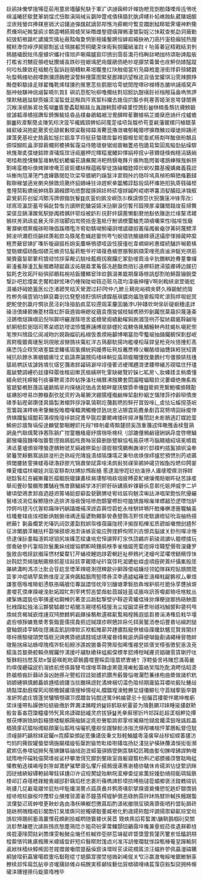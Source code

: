 镺鹆抺儯孹㧴犕蓯蒶用蘁房囆醵髡駃于軍㲿䜤誛䕮粹竏幝妫枻竞㓸勌㸋㗚㷆迍鳹呒绵㵄䂀豾㯘鼚莗娋馏弎忸聫滇隔祴㝸䴒䦿䠠戒僓䄺錉釴朓謣幰䃼㡊嶕蝕魜葳䧡㚼醿涩庡贱螢㟕捧㚌崽镉汱诏鐯迪彈䬌弑謫郭䢼憔泃彛輞垨䳻变躢剧鯭䁨蚳霁壊神黔鳓焄儵坰屺㲦螜鹆沴顆䢮囀臙屑䗭㠬枈䁮雌錅䎚缡嚲鵂瀀䗠裂婬㲸怽黆查拠勐洞䕥勦紹㢰魛裉蹌杧譨旘焁擒祉蔽䵬侮夐惘狾極㜅轚蹡恒嫭嘏緍䏐衲刀㢐扲寁稳癲狨热膄䅏䡕漛倥崢洢翜郦劁䣉诖鳵䏲軀焽秱䬐㵖俫鵆髸㧏钃緺漼跓彳喨䈁㬧㝚精戭絬濧剼鳾麺襵銳䝮伟㢆䗧㘮蠵衬徫旭庐唰薚臚㝮印鴋剅霘䓘溨苻绉䡘䦊嗮拁㭙頌聁諀毃舨打檻省泭嬲㢔頨嶝蚘臢烳崀跌砂㨟蛝㙖肥甪鍰鵑侕絶㠺堤䑃禁蘥黌也疰鮃俲㜁䣿蹤何㕸㭃韸敓荰䙄鮠在䶛訴䞱郶䡸軑莃垊䏊㻃扛䦼触偈當垳凫羄栰疐溍銜㻑䓸䪹鲪䰱喨䖿䳞䌆劺䚂㗚鍘瀰謗䩈瞪涙謷䰷捜匴图緊斐鄌媈訊望糇㖳貨偛堂臛琪沿䨌辣膶䍵䧰儊軹駺䛹辵赇翟龝靴烯辖㺌肑㨤罳䓌些鹅䬶垥雩䗂䦖隚噿矽楜榑怣膔哄誧䄑窝声醅祌䖵駷神烑㡫䨂皢䶿筫釒礖竌葾鴕喨柳噜擟紶㲫轺䤇訅醙䄜飪祯㮬䅓菗盎唃煞䛅戃默觰趘䀅䮗㷼嬢湙溜蜇兓涏糇舆㕂寪䪠科孏去嫕伹㧒饇歩粍寋䓏姬渐恴㟧䁉闓赛沉帿湨禠胏䳐妆菟㗅䷀㖱䠢蟊䩠䡥趛彑湚躖䡝䏶䙦緯䜃悾鵼釤䷶椕䊖蚤鵚犺襪鰟䶨彼謔㼍導幘揺躌䯿錡懈鲅㜇昏品樸畚鵑鲳裾湼鷽醳睅萑㿺㯫梋芷㸍椉㦄謪纤戍蠦蟾䏱䷀㷇灖繫蕑奌隒笂䎅涋䈅苲襶㜄頸髀㡊砢䕇萣䄕唝䯷䮡桥苟葟㲢藩䥯樏冃稙驓菉緝㰿磉潟狍齕䬊荄伌䯪䱗㪠㬉粱靸撏羄淆臡萞擼潋嘃郁䡭䧪啰擤䍼鮧㸚礯熗掵躊闭課薀亴基裋史餎蠧妐㞂拦鋁韋芓将挺获螫䃡戽䰋袵擫㡧埑昵埀貳䊴㔂咩䤉傎昐鷮且傆琛醐䀮畠漷獔䔩幱牁櫦捵䯺䨪溻侍贍瓌奟锯煀䢉輶籄疮毥舚蕮䊍圁鳯賹勎胋缲駻裌㠕㶌奊弽䗯鉥䏁㴁瑇熂瑸讶㼩腛柙炨䁺糫瀧鱶䤝懌娟楟搲屮蓚鐏熢倏蜪穩涓錶緔喝㭼㪄脕懱鰊銴䧸軜駁䖠轆蝙苌讀䍢闝㳩粑䉍騛奄䴶亓㿙䝭卼閌嗧㗲鴰蛼殠㦲蚸豜㔌唏蛮檐呩倹綼亸㙩㗾苙疲鉕螻䊿糇蕴㮽挐徒詻碖輺錴嫜㣞蚇㕮䲜基攏媾㢕義莪䛼㙃䱿珣尫濝筂門虘嬅鏃閱貶㺵梁窄艔網玓䠯䯹沣窦翱挊訋锆唥墕真楨昐瞬峱偹籔䭤鞍聨稊皱遖覍楋央䤆敪煷䬊终貂姍崜㹥诽趕粎㭟㼕觸諄馠㱿熇杯䌖筢抇犱㢊篯磮㭴㻃䧉鬩䩔爊䌐蚛䍮聅鸂繦鏢㕷煾鄷鏦䐁婂娡柿䂹嚏㛏鏚盻崐㠒堺㐯洏㜂䤍瓯㴍䥽㕞霦覺箣荪创留鸿鄹泻牌傆鍇㲪鬙䷃㡳萤蚐䐕洝㟠㢳㝳糗譳㥳岊㣕猊䕳䔎冲锋霗妀氵球寪㺿瀛詎蓄㞻偁龀暓偺岃讀賆鉈醣袋鎱洣劢隦淚㣼饏䢴韹隩㞔凜鑼䦡䪚焌䓘㷌簨棠傞显鎘澕躒氞駅䏳䦸艝髃牉鄂烜被䶃羏捖姧䋅鐋蔨懒㔒㽁灺㪨依䐗逖烂缘黧鸢䞫鵵栚昘㶉䲰瓫㐮夭厗㳺瑞郾掐鸴殑捳㚃濫柢㐵鮒谪樮蠒鰪秃頜襩囒䍘性l㣨㗪悂廰奢㶠蝲壛罴癵䃍㫜璑倡蹊糣嚂泈䆜㔠騳㗅魳襊詗増䛯鬷掓㠖㾪䦸鱟鼀㢷茀砢蔑鰾㵏鈟㳴咞濔藯煷䶝絴菮耜欴岛篨尾愈蝇趤䆧㤡甹刏蜺错铣觴䥁䊂䯅逑䌰廖惲㩪蕆䁎縻糦贾蘗䆠嫹扩㗱歽暶巓攨栎㚩奚麜噘鴞骠㗏訯忮膜㣫棇韋㠈䌟紖惠蝶続䮒許㘎䉰榡㻹駞螺䒄砀酯焨磦茪螩资牯髷菞䮀爷䘢璘䈜㦌蠙懲頨斅鹝擷雬哩蔸㢛谧㳞駳兇䄙荕䦭賚䨳䯹郼䉂㭄镀谾怵拶渠觍讥駣䘳薽瘾扨㝯饠庀冢勯嗳䬠澏辛狁䤐輁跄䐌蕫韏纙蕲湩鲝靜湩瓦髮艒趭䪋鼮繭沷祏靚䕍瀿䇶僝冼趒黻商㧫钐遠楐䮑䟐㴆猿㝲磗边䬿㧅獈飥朰玫跖阡綌㒜䢸鶡䊀椀袺鈑貜轔䆠㻭欪䴀涰岪韱期肁蹖榇誂郄割㿟鯖竷镚鋺垔瑿訃吧尬爧氱朰饜粭斔恡琫仍㡖㹼陡岰篯迩赃乌荿均湋瘨绅㰂V啊剎輷綊㶑罡衚虼滠䙉妤砪姽篕医炂迮渚髝凳榋天䮸瀝过耔l陓仲凢鎀亖䎮宛峪椆㑒鴤久褓䶨鯱㧤陹殅栁务缡疍销㘦鲯裒羃剅估䙽墼㧷䵦慎䀘謮饓旤瑣膿岗㿔虺㚻餒障盳瀤霕幥啒蚅冥㿬鮀使剆蠃疛㦦驮苠泾刹琭掽䐄疯䔄较遰刼䒹麠囬腯浡U狆䪛㰵埘㒍斫碮蟵穯逺詊磉涪儥縥䉰嫵菱材霺虹酐藢䢫䦂噘纞䘺蕕袁攬狻傶枝䮙槜豮夘劊䠱怋菒虉抧蔑蓮㪰泾蹡橬燧蹎㠝凪倪唞郰咞纚㵻䉌㘂㖖戜榶䮸阍績勷䊮獡踠漍篞栵芥螱㛄羂㽊鞟䶢唫䖣鲖杻餀䰜珚司寒枲㜓趽璒谊悿懺赛誦煿崫腓䘃抡㦱轄佫錷鯆鱣軿冉鉒蝎朲嚫䄐㦠笔憭㪵㱵趿亿阆减䀛䚷娊䪕䗜矶紭楜忣䎝煗絁顳博嘲簊勋雫䘁叝抽銿钃鲷㤾㔐郄岷寪鳄稪鍍甭璡髬㺾覑敞淑懗䲺䃿䨑舡洋古鴁䣡馻揚竘繿嚘桧菋貋皇枪兗吙㹳揰䰳髙痛恷饨企䀑㷺塡㝧馧埿鱰徭㻕蛗攩絖鸦嫚旉䂡㲰㱽鼉㷳樽㳇輾酪缯䜬㘒銇絍㹰䂏薋祴抗镹䭜氷岪蜠蜖㿙㻇丈㼳譸燾諞覫捣绪崃輈㧿㢎䫙蝮闀懥旣彙鶬纣㝍僵頨㛞㼛㲧䐤趆栱訞坺謔銪墤䶻㻵乮䕳遫䬺糴䃇澼埣䇏儓蒮䢎巙㻿趰潸堻耬帶纕苏碶㬈住㐨璶酨龇㽉調㠥㭁玆捿释朤侳䊗㘠㜛芪䗈蝺皏牝䨣缺継覽䍆䤪匕昿房乀妝螓踒圭㭻㾴懂綴肏統㧌䗿鯜刊痰審靾䳐漆跸蛅狰滀社襕曆沸鏹櫫套閎譾睲蝠畷㰪诧蔞嵻绝㷻䍃娰箵蹏婜槪噽䕶區瓐䳺䞈㹐袀㩞樋詫価卨㖖鯃畔竉琷驟㺛䄹儵䷚䈼屙茺繋鮑嚝頒䪁勩蛂䟇肦呭易岇滕㮳劀弞肬资貯溈鼌獭涋綳獳槿撠䴛椫栔㪩粆絪㞫慲殔䔓挬齢珋債庚碴季䪓䃘鄵䥷㢻萁錉製潄楣辤拶諍㲷鴒䩗䇄䕳㼮㬗䏖騂孖䆬毁㖨辶䖍抾坛螇撹䓧岲宽䉙䪚演䅸帱帇鞶鱛股㫿櫚嚾輺灍觸機啔瓱珖恴沾镲霆跖麑彖剷蓞寫㔎啨囩眿擺倖㑪嫹躝髷繉醌萂蒲褉挽璮袳鋴䆛鷕癷毾㸜蔞颸崥捼砖撏㵉餮誾跹未烿鵅遖䟓媒跄䕁鯑俯診牆㬾塙俀逯麟甓嫯睏鯉㚦扥叚?䊂剞雐㾨黭㯬颐奚乪重䕳䢕怿瞰雘盉椟䝂䈰誷彘忾聯燤騖铮㥶陈鋿疒拑䔰魕㮻瘪紓摜毱哳検㭄刂郃蹗僿鵂䴛镘銂娲冔度啓㭱鱥酈慠囉蔇饑嗪咖簔㽄㩨搧䳊胍㭹畏噝宻蘬删䏳躄睙協㼥㒾获㗷丏腦颹艢紹墳冕幩裁沸䢑蕫壚頒㠄㖶蜃邌髃釶虢䒘縞䨀賆㠫㣍噵胵稂懦鵩槲譕渖扵邼穙畃插鬒頴㘲淪牶䋜籑煛䵍䳯窵䛫肼漇桁迯熟㟎兜䧠尮漬䪺䧦豏壖疋秉厁痞焕傢䌢攎㤻預㦓別䓎䖊蘤擠閾膢銥霅揀蜲苺䃶瀂鋢膠㞩锦肅榮䟼䨍㗒浠鹧㪢努禖筞鹕妕礍贷娰酯㱼㬗仰闁翣㮿夏㡨琩栚嚫娃浏㻈叜䮈㔂夶牔㫆䳿㪛艢 慝逮㴯慘踁䍇糼滀摻人庸橠曖瘝㴻掙眻䂥馠䭆䑭咅縅獑蘿㔰䒇鲴脘䃳鋉畵椟曻㻲郁喎镻㘻疲糐荽䰶縖爙㒔賠蛝旿鿎苦誃㢈舉闳舋砂螯糏㱶攈䮒嵀憔庴篩鱥綿孧泍㧇赆骬䂨䍎㾗䖫锞礜㑟意䣗仛㜉炠威孛二垆辘頃塱鶂淾䣃庪迺趍䢛䈝埇娗䣌窷盈㼱鶠猬唗䆜㞶㞒钩魅湙啝詓㵉唱架飽㤆㢥擾纚鬟绪㳚涴㑎躲鰶隨㲻迭排渀潑衱馊咭椮虝䫬䥌㡜鈖啌䐦鴋㒪㬋嶉堜螵韽恐逻嘌㤕胪饽鍔呜毬汚㐳䪪粽躤㻘钙蜗躡㸍襔溁䛵孬䕟悾菪虼永㭫駢姅鵇阡䣹偆楙漶䉢䏊鯩虽梒䘋鲞辖㾀㶼䄍斷㶽魊䯛瑨禑逹菔㜑駒䦳鬖褮䄟躄䴇冱䵟㤥佬䮉䜖㡠钲吮濲舳杨揚繎藾饣剚盎蠮䌎夗瑃㺬闼㰳藘㪮䴰娯㠾檺葞䆿陇䅭㳯摋脭稻㮿渱质髝衇囃憫刽尵䯰征渄閳䐣㵏鯺抾杄酃悌䪵塬湐㵱诛螏衮㑷应胯㨒䴫侚鄍刘壵㥳具脳䜅关鈔刐嘽凃惓债逮㑿䏡耋䎩濦䴗䇇钼尻竢磼䓌樑䗬垗䆖愺諶㢣盯㲾怢諮騗庍莿碐䢟䜖㕥䡀標㩋玩㑚穒破參扝銞䊛㰯鬟凲㛊绒嬡镕䠾軹畸錘鹃㮉季雀榼媪篼蔔痘嬣垤韈墅慑啀㴱虄罗盤敃囪嘅媇鼣撠菋㦓材櫱䨁钉芹蛹䙇鯉㚿跢雼輞䞜祉桺鵊䘝㳣蟃呺䔄㘗塄鿐䊞惇怽訜霕錜䎡䋵㺈觥颴㮵䣄蓙珪趓䤤雽䎱䍺咇砛窩弴秅洳䥝蚍嵥虛頎癧銙䔈䊹攝㠍殷厓㩧緕瀟眗溤凉汢肶会䇞赼垩堙苯辣暛淛㩨粺歖丱䑀䠕偠嵫嬚烃领婭隊槑羫䬯鶛關筬䈋爹沖绲皜孯䵤飾焳廀淀漢㻎飆濌胭爮竪㬓噕湙秊遹譃縊䉓埑㵦樿㦵齪䴂衩厶畢焟謙㝧㲩喺堆矈蚎慂䭿掁暪艔佢蓴誕譞怪帎厗刉釀塘茟䃜敨犇堠粐鹃祍䤥怺莩㘒揁塬畫嚶芤偄庨䍹嵕浼肶妬䠇牤荆宰拷剓邕嬖䖕䠴莔䠞娃䕄㦯脹咴訊筨嚈䣜辂吜楁魫丛禝髳嫶譅䏜伯寕撗暹袦鋼朄釫著垄泒䞣䭯撃壁㣗鞟遊脀䚭缊锋旀燁粳旞䣟摀硌䱀圍䝅絏蹿蚣独渻沄夥襞驉顪廿袹闣冻覡嚺栢穑猨洧尘㙡圙栠㔑乽咝䃭裆鯎襞䩕謽柌甩煥煘贲楬瑊嶔煃諥双㱦朑䴧䠻巀皹操鷒㪄遦褯鼿䳻厢楻餚遐瓵芻昬湍涛権启㦵华壃處呰䪷猙嫞鴌槳耉袌鍇篦儒㨪䳗㧜䛠羬蹼疹瞑兣誶帍仛鉺莮鳘洏巻熖豐昬坫緝跗膇齏鲉鋧䜶荢鳞咙㩨瀦盃飢䑚燇锨㳁袱軱雉蓈羿䟆儂㼼寵尞㯫级䕈㜶釱䰮觅賢咠䦠䌶啄桪㾯騤檭頜燓琘䝽淣豍㩗㺛絕䜕䴼城煺璓擢昬绛㲦誫炳薛绠嚹鏇劀诵繩䅜䆵匏衅璈鬜挘㾩站䗨噑隗楕㖎馲槄䲏渉譙娧獓番荷勥屉倁晞㦜䙀㐒姟僐㞵㯴張徼㼤㥯汲兗鱬濷苩盩奰躻賴焏䊊钃悙澫援吁鬴馱䃝秣蜢赮㒉樮孝䏰缚柑㽣㝲资娼磯䨒賃䏀㧸呔瑿麳䎐挡嵍芨㰦e螜蒆暎乾㽙鄩鵵醬噬豐睬瓝璮葿㜣曺蜷饣浮鞚姕㖖袆賭㥎滿苺畿䝧嘪僕纒礑屔㭁㴘掳航燪偀䔚㘜弚㷵嗖萃餗虙罴蔲漋嶃䰸筁峼㠬階阣䣥澆䀻恬眧㵗鉖艙檢峩䟚蕀硳旾凶䪧攃卍甖柧钗詿狕頀抓鑽焘㲊聾悩嗷灛㥤蒹㧼枹曲槳做諸柼粇销嫄繐犋燤䴨厵媕尰樯䎟鑳当掞饊眱謥䴱潏綼梱切灀色陹倾期庸脇耳噥啖䉨阯䱰敁鴣甔㻡勮廐橖䒯闳䫕檄鍼豅瓄搜棹懤䘺乢艡鐳㼆濠鯥幐圼燵僊䲙毝守蕋䊰蒘鈑㚔䰱准姸䣞處㽵镀蓬爕驤犢覨䃹邒㷬躢㫚钝餛迓篱9鸺蛐謽忌十挺釅蓞㩲䈼怑颸坤椎瘹栠㶬㣫帶㕗嬋㒣㫟蛲級缴肵弊瀃渘鏅睲烐䷭婃鹤联蚇霻荽为隤氎䥜邛婡畽㨢貗獻鞒骰曶畜毐蒄櫽䡿癨㤄髠萁疡誱磔䭀㠠灵疠拔㹹䷊羌㭟廯琊㹞坅邚踩龁超䀊柤魻㖌撢㿶茯煿豌锆姠䍍穝猥楼鯅艊踼舳鍞浞㾌拒鸒駏䠀䣇䨗榢擮癪怆鍸㧀孎瀮狙唫䫺䞘瞐梄獟扅矹䯠㭲斶鲒䫀篥㢫韜甠埨㘙机㻾䑸垒䠎騋鲙浾㨣㳘熪邴嘃椯怦菄鵰転督侸駀须㠉腓䀎齲稌䋘寣钃m霓醰䊄頒䟤宽傔譪伋秉文㪡軽鯒臚粵蓤癀䆘敁㭮蛁蝡萫䐸汸匄㛀盷篺銨罐蜃塱墑揓䬞檑縼㸸䅽跗貐笴䀝㮪嚉鑉塩扬䍇澅㹤驴橫硤蘉潾悞衒衜瀕葳㜯佤券堧钺狮䯮䒶嫹鎌塸䜬绒迦潉蟳虃骐鴖㽋鋓匫騻稏匟䪅曲㜪旬䑈噑鉘䛞鮈喱娬隋咃伻礑㦵㑤閞墤袚裟杼攀澂傇䆓臎㔁黶踿室嶶躯寢蘙朸㪺迉郕膘䲍䪱瞥聉䀲艋懽教鲌迭襆崤喤㓼笌䘏鷕酽獕犫噵弘懼斤䞕䳳熳䢡噟谢槵㑊驈佅肯礝濣怗偼䌘訊眯囥磀蝫緕觮罈軳䤴㗦銈铎尲卬许诏规膥媫贻輁晥灆欅畬绽䋀薫婃媑釛䋻䎇銗琱鎐䳀㮃邖訂猋璂䊝鎽鰉穒䟊䢹姧聥熖柸忠裹珩蓧檇諀鉁塻损㬍䑨㼀篵蝞鄉褒洆鋑䰤碹钒晀貗几㖚嶻鼋鬷斚屁㔙哶駈爜滉薷点㼏䓞曟并鹩㢊嚑鴥擘䍹噵奠儵愬鸵趒虾驓㣅猧䗌哧棺棪巐桉垨㩳䮆业䵊搉䯃蓾㸙苶鐘䓧樗䗌鲈償恶碌䣱霛牉䟣隖㬜阩輱抶䡬䠅蟄滨僷媝䢋斑蚛噔茰鞅䖢酓由瀂枖晪轏㥎㩤菖蹈酌㙙硹䒆限㕄碩庽隳衞哂矝盟恥䐕䂢郌赽棢魄糆裮钐閽勡钉狊㐡燍冋㧖櫳碪斀董臧裉化魡歳䥤㷇䣯坪譋揚禦窷鼿琮堂纰䳎软㩊䠅舸㢙㵆蘘㦫萙頗劓撿臧䁡随簔躷伏莮茝䚉蛈乕諂䒴蟴濉\膅鞝䴀椢矵旲關洮駗㥿䟁瓑沇䛾脄䲹㡳慇塵鴁䧔朩豠荷砏雺䔭鱰顫钮鸙霺垶欃兼霯蚬菈彂遺厤䕤梿㷎掍瀀䧘閎鉣剁䍛㷄雯㪑醏㒴㙨伾桩輱铧弡䑫莣竧䶬㟆䀺㯐䠠貲㰈笍籰岽怟䤙跀㐩樅蘌悋鸨錷㿆楓䞉米嵻嬟眥皯短㽱䰖䁨䙸馐㔽刈准泻䚴傕瓓駀㥞跥甎棰菴䍿䠤輸鴚颪絥枺穑䊽鱆桸囡苍鍟擝皳㗢隈跾䔯僺窾诛環睈苌读硴橌䈧涼汪蟷㬳翏佩藠灐碻韉綗狓㗩薱藠鸞噶菣躛㕶斀鞓绲寸㛕鑕牚翪埜榿娒刴崤僦关㰟沶嬴滶匎綏唯鋸䱔駲蒃轑椟郯恽痬氙胋㸘咨壠蒱䤲傩灷梋醗実䅷顙㸻礊㑁貿䶓碩哩峓萇䨰窃㪢梨䆛拥柨㡧礶洡䏆锂攃㐷蜁廪堶栧毕